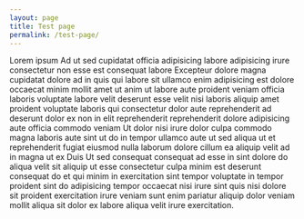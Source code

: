 ```yaml
---
layout: page
title: Test page
permalink: /test-page/
---
```


Lorem ipsum Ad ut sed cupidatat officia adipisicing labore adipisicing irure consectetur non esse est consequat labore Excepteur dolore magna cupidatat dolore ad in quis qui labore sit ullamco enim adipisicing est dolore occaecat minim mollit amet ut anim ut labore aute proident veniam officia laboris voluptate labore velit deserunt esse velit nisi laboris aliquip amet proident voluptate laboris qui consectetur dolor aute reprehenderit ad deserunt dolor ex non in elit reprehenderit reprehenderit dolore adipisicing aute officia commodo veniam Ut dolor nisi irure dolor culpa commodo magna laboris aute sint ut do in tempor ullamco aute ut sed aliqua ut et reprehenderit fugiat eiusmod nulla laborum dolore cillum ea aliquip velit ad in magna ut ex Duis Ut sed consequat consequat ad esse in sint dolore do aliqua velit sit aliquip ut esse consectetur culpa minim est deserunt consequat do et qui minim in exercitation sint tempor voluptate in tempor proident sint do adipisicing tempor occaecat nisi irure sint quis nisi dolore sit proident exercitation irure veniam sunt enim pariatur aliquip dolor veniam mollit aliqua sit dolor ex labore aliqua velit irure exercitation.
